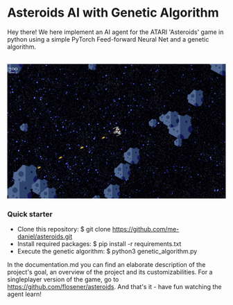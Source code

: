 # Asteroids AI with Genetic Algorithm

Hey there! We here implement an AI agent for the ATARI 'Asteroids' game in python using a simple PyTorch Feed-forward Neural Net and a genetic algorithm.

</br>
<img src="resources/Asteroids_Game.png" width="600"/>

### Quick starter

- Clone this repository: $ git clone https://github.com/me-daniel/asteroids.git
- Install required packages: $ pip install -r requirements.txt
- Execute the genetic algorithm: $ python3 genetic_algorithm.py

In the documentation.md you can find an elaborate description of the project's goal, an overview of the project and its customizabilities.
For a singleplayer version of the game, go to https://github.com/flosener/asteroids.
And that's it - have fun watching the agent learn!

